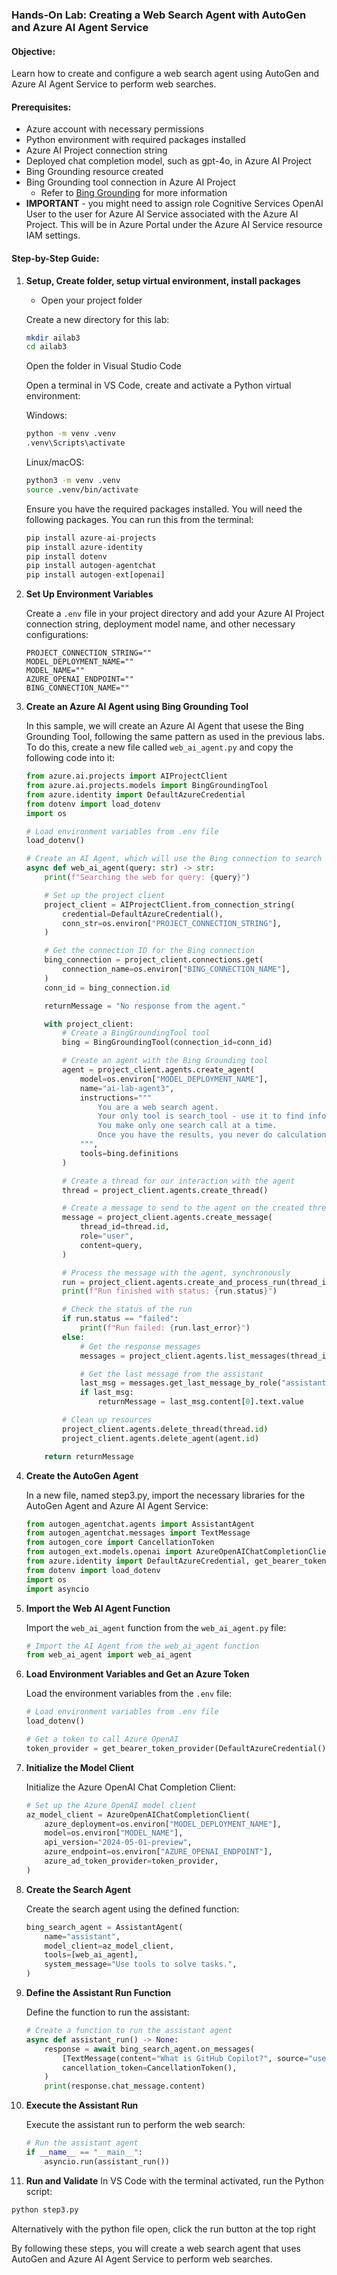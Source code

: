 ### Hands-On Lab: Creating a Web Search Agent with AutoGen and Azure AI Agent Service

#### Objective:
Learn how to create and configure a web search agent using AutoGen and Azure AI Agent Service to perform web searches.

#### Prerequisites:
- Azure account with necessary permissions
- Python environment with required packages installed
- Azure AI Project connection string
- Deployed chat completion model, such as gpt-4o, in Azure AI Project
- Bing Grounding resource created
- Bing Grounding tool connection in Azure AI Project
  - Refer to [Bing Grounding](bing_grounding.md) for more information
- **IMPORTANT** - you might need to assign role Cognitive Services OpenAI User to the user for Azure AI Service associated with the Azure AI Project. This will be in Azure Portal under the Azure AI Service resource IAM settings.
  
#### Step-by-Step Guide:

1. **Setup, Create folder, setup virtual environment, install packages**


	- Open your project folder

	Create a new directory for this lab:
	```bash
	mkdir ailab3
	cd ailab3
	```
	Open the folder in Visual Studio Code

	Open a terminal in VS Code, create and activate a Python virtual environment:

	Windows:
	```cmd
	python -m venv .venv
	.venv\Scripts\activate

	```

	Linux/macOS:
	```bash
	python3 -m venv .venv
	source .venv/bin/activate

	```


	Ensure you have the required packages installed. You will need the following packages. You can run this from the terminal:

	```python
	pip install azure-ai-projects
	pip install azure-identity
	pip install dotenv
	pip install autogen-agentchat
	pip install autogen-ext[openai]

	```

2. **Set Up Environment Variables**

	Create a `.env` file in your project directory and add your Azure AI Project connection string, deployment model name, and other necessary configurations:
	```plaintext
	PROJECT_CONNECTION_STRING=""
	MODEL_DEPLOYMENT_NAME=""
	MODEL_NAME=""
	AZURE_OPENAI_ENDPOINT=""
	BING_CONNECTION_NAME=""

	```

3. **Create an Azure AI Agent using Bing Grounding Tool**

    In this sample, we will create an Azure AI Agent that usese the Bing Grounding Tool, following the same pattern as used in the previous labs. To do this, create a new file called `web_ai_agent.py` and copy the following code into it:
    ```python
    from azure.ai.projects import AIProjectClient
    from azure.ai.projects.models import BingGroundingTool
    from azure.identity import DefaultAzureCredential
    from dotenv import load_dotenv
    import os

    # Load environment variables from .env file
    load_dotenv()

    # Create an AI Agent, which will use the Bing connection to search the web
    async def web_ai_agent(query: str) -> str:
        print(f"Searching the web for query: {query}")

        # Set up the project client
        project_client = AIProjectClient.from_connection_string(
            credential=DefaultAzureCredential(),
            conn_str=os.environ["PROJECT_CONNECTION_STRING"],
        )

        # Get the connection ID for the Bing connection
        bing_connection = project_client.connections.get(
            connection_name=os.environ["BING_CONNECTION_NAME"],
        )
        conn_id = bing_connection.id

        returnMessage = "No response from the agent."

        with project_client:
            # Create a BingGroundingTool tool
            bing = BingGroundingTool(connection_id=conn_id)

            # Create an agent with the Bing Grounding tool
            agent = project_client.agents.create_agent(
                model=os.environ["MODEL_DEPLOYMENT_NAME"],
                name="ai-lab-agent3",
                instructions="""        
                    You are a web search agent.
                    Your only tool is search_tool - use it to find information.
                    You make only one search call at a time.
                    Once you have the results, you never do calculations based on them.
                """,
                tools=bing.definitions
            )

            # Create a thread for our interaction with the agent
            thread = project_client.agents.create_thread()

            # Create a message to send to the agent on the created thread
            message = project_client.agents.create_message(
                thread_id=thread.id,
                role="user",
                content=query,
            )

            # Process the message with the agent, synchronously
            run = project_client.agents.create_and_process_run(thread_id=thread.id, agent_id=agent.id)
            print(f"Run finished with status: {run.status}")

            # Check the status of the run
            if run.status == "failed":
                print(f"Run failed: {run.last_error}")
            else:
                # Get the response messages
                messages = project_client.agents.list_messages(thread_id=thread.id)

                # Get the last message from the assistant
                last_msg = messages.get_last_message_by_role("assistant")
                if last_msg:
                    returnMessage = last_msg.content[0].text.value

            # Clean up resources
            project_client.agents.delete_thread(thread.id)
            project_client.agents.delete_agent(agent.id)

        return returnMessage
    ```

4. **Create the AutoGen Agent**

    In a new file, named step3.py, import the necessary libraries for the AutoGen Agent and Azure AI Agent Service:
    ```python
    from autogen_agentchat.agents import AssistantAgent
    from autogen_agentchat.messages import TextMessage
    from autogen_core import CancellationToken
    from autogen_ext.models.openai import AzureOpenAIChatCompletionClient
    from azure.identity import DefaultAzureCredential, get_bearer_token_provider
    from dotenv import load_dotenv
    import os
    import asyncio
    ```

5. **Import the Web AI Agent Function**

    Import the `web_ai_agent` function from the `web_ai_agent.py` file:
    ```python
    # Import the AI Agent from the web_ai_agent function
    from web_ai_agent import web_ai_agent
    ```

6. **Load Environment Variables and Get an Azure Token**

    Load the environment variables from the `.env` file:
    ```python
    # Load environment variables from .env file
    load_dotenv()

    # Get a token to call Azure OpenAI
    token_provider = get_bearer_token_provider(DefaultAzureCredential(), "https://cognitiveservices.azure.com/.default")
    ```

7. **Initialize the Model Client**

    Initialize the Azure OpenAI Chat Completion Client:
    ```python
    # Set up the Azure OpenAI model client
    az_model_client = AzureOpenAIChatCompletionClient(
        azure_deployment=os.environ["MODEL_DEPLOYMENT_NAME"],
        model=os.environ["MODEL_NAME"],
        api_version="2024-05-01-preview",
        azure_endpoint=os.environ["AZURE_OPENAI_ENDPOINT"],
        azure_ad_token_provider=token_provider,
    )
    ```

8. **Create the Search Agent**

    Create the search agent using the defined function:
    ```python
    bing_search_agent = AssistantAgent(
        name="assistant",
        model_client=az_model_client,
        tools=[web_ai_agent],
        system_message="Use tools to solve tasks.",
    )
    ```

9. **Define the Assistant Run Function**

    Define the function to run the assistant:
    ```python
    # Create a function to run the assistant agent
    async def assistant_run() -> None:
        response = await bing_search_agent.on_messages(
            [TextMessage(content="What is GitHub Copilot?", source="user")],
            cancellation_token=CancellationToken(),
        )
        print(response.chat_message.content)
    ```

10. **Execute the Assistant Run**

    Execute the assistant run to perform the web search:
    ```python
    # Run the assistant agent
    if __name__ == "__main__":
        asyncio.run(assistant_run())
    ```

11. **Run and Validate**
   In VS Code with the terminal activated, run the Python script:
   ```bash
   python step3.py
   ```
   Alternatively with the python file open, click the run button at the top right

By following these steps, you will create a web search agent that uses AutoGen and Azure AI Agent Service to perform web searches.